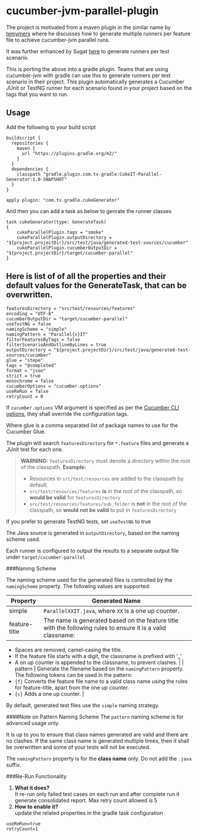 cucumber-jvm-parallel-plugin
============================

The project is motivated from a maven plugin in the similar name by
[temymers](https://github.com/temyers/cucumber-jvm-parallel-plugin) where he discusses how to generate multiple runners
per feature file to achieve cucumber-jvm parallel runs.

It was further enhanced by Sugat [here](https://github.com/sugatmankar/cucumber-jvm-parallel-plugin/tree/tagwiseOutlinewise)
to generate runners per test scenario.

This is porting the above into a gradle plugin. Teams that are using cucumber-jvm with gradle can use this to generate
runners per test scenario in their project. This plugin automatically generates a Cucumber JUnit or TestNG runner for
each scenario found in your project based on the tags that you want to run.

Usage
-----

Add the following to your build script

```
buildscript {
  repositories {
    maven {
      url "https://plugins.gradle.org/m2/"
    }
  }
  dependencies {
    classpath "gradle.plugin.com.tv.gradle:CukeIT-Parallel-Generator:1.0-SNAPSHOT"
  }
}

apply plugin: "com.tv.gradle.cukeGenerator"
```

And then you can add a task as below to genrate the runner classes

```
task cukeGenerator(type: GenerateTask)
{
    cukeParallelPlugin.tags = "smoke"
    cukeParallelPlugin.outputDirectory = "${project.projectDir}/src/test/java/generated-test-sources/cucumber"
    cukeParallelPlugin.cucumberOutputDir = "${project.projectDir}/target/cucumber-parallel"
}
```

Here is list of of all the properties and their default values for the GenerateTask, that can be overwritten.
-------------------------------------------------------------------------------------------------------------

```
featuresDirectory = "src/test/resources/features"
encoding = "UTF-8"
cucumberOutputDir = "target/cucumber-parallel"
useTestNG = false
namingScheme = "simple"
namingPattern = "Parallel{c}IT"
filterFeaturesByTags = false
filterScenarioAndOutlineByLines = true
outputDirectory = "${project.projectDir}/src/test/java/generated-test-sources/cucumber"
glue = "stepe"
tags = "@completed"
format = "json"
strict = true
monochrome = false
cucumberOptions = "cucumber.options"
useReRun = false
retryCount = 0
```


If `cucumber.options` VM argument is specified as per the [Cucumber CLI options](https://cucumber.io/docs/reference/jvm), they shall override the configuration tags.

Where glue is a comma separated list of package names to use for the Cucumber Glue.

The plugin will search `featuresDirectory` for `*.feature` files and generate a JUnit test for each one.
> **WARNING:** `featuresDirectory` must denote a directory within the root of the classpath.
> **Example:**
> * Resources in `src/test/resources` are added to the classpath by default.
> * `src/test/resources/features` **is** in the root of the classpath, so **would be valid** for `featuresDirectory`
> * `src/test/resources/features/sub_folder` is **not** in the root of the classpath, so **would not be valid** to put in `featuresDirectory`

If you prefer to generate TestNG tests, set `useTestNG` to true

The Java source is generated in `outputDirectory`, based on the naming scheme used.

Each runner is configured to output the results to a separate output file under `target/cucumber-parallel`

###Naming Scheme

The naming scheme used for the generated files is controlled by the `namingScheme` property.  The following values are supported:

| Property      | Generated Name |
| ------------- | -------------- |
| simple        | `ParallelXXIT.java`, where `XX` is a one up counter.
| feature-title | The name is generated based on the feature title with the following rules to ensure it is a valid classname:
* Spaces are removed, camel-casing the title.
* If the feature file starts with a digit, the classname is prefixed with '_'
* A on up counter is appended to the classname, to prevent clashes. |
| pattern       | Generate the filename based on the `namingPattern` property.
The following tokens can be used in the pattern:
* `{f}` Converts the feature file name to a valid class name using the rules for feature-title, apart from the one up counter.
* `{c}` Adds a one up counter. |

By default, generated test files use the `simple` naming strategy.

####Note on Pattern Naming Scheme
The `pattern` naming scheme is for advanced usage only.

It is up to you to ensure that class names generated are valid and there are no clashes.  If the same class name is generated multiple times, then it shall be overwritten and some of your tests will not be executed.

The `namingPattern` property is for the **class name** only.  Do not add the `.java` suffix.

###Re-Run Functionality

1. **What it does?**<br>
It re-run only failed test cases on each run and after complete run it generate consolidated report. Max retry count allowed is 5
2. **How to enable it?** </br>
update the related properties in the gradle task configuration
```
useReRun=true
retryCount=1
```


